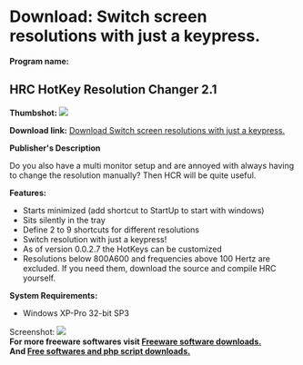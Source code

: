# Download: Switch screen resolutions with just a keypress.

**Program name:**

## HRC HotKey Resolution Changer 2.1

  
**Thumbshot:** ![](http://www.freewarefiles.com/screenshot/hrc0027_md.jpg)   
  
**Download link:** [Download Switch screen resolutions with just a keypress.](http://freesoftwares.boysofts.com/HRCHotKey-Resolution-Changer_program_56666.html)  
  


**Publisher's Description**  
  


Do you also have a multi monitor setup and are annoyed with always having to change the resolution manually? Then HCR will be quite useful. 

**Features:**

  * Starts minimized (add shortcut to StartUp to start with windows) 
  * Sits silently in the tray 
  * Define 2 to 9 shortcuts for different resolutions 
  * Switch resolution with just a keypress! 
  * As of version 0.0.2.7 the HotKeys can be customized 
  * Resolutions below 800A600 and frequencies above 100 Hertz are excluded. If you need them, download the source and compile HRC yourself. 

**System Requirements:**

  * Windows XP-Pro 32-bit SP3 

  
  
Screenshot: ![](http://www.freewarefiles.com/screenshot/hrc0027.jpg)   
**For more freeware softwares visit [Freeware software downloads.](http://freesoftwares.boysofts.com/)**   
**And [Free softwares and php script downloads.](http://www.boysofts.com/)**
